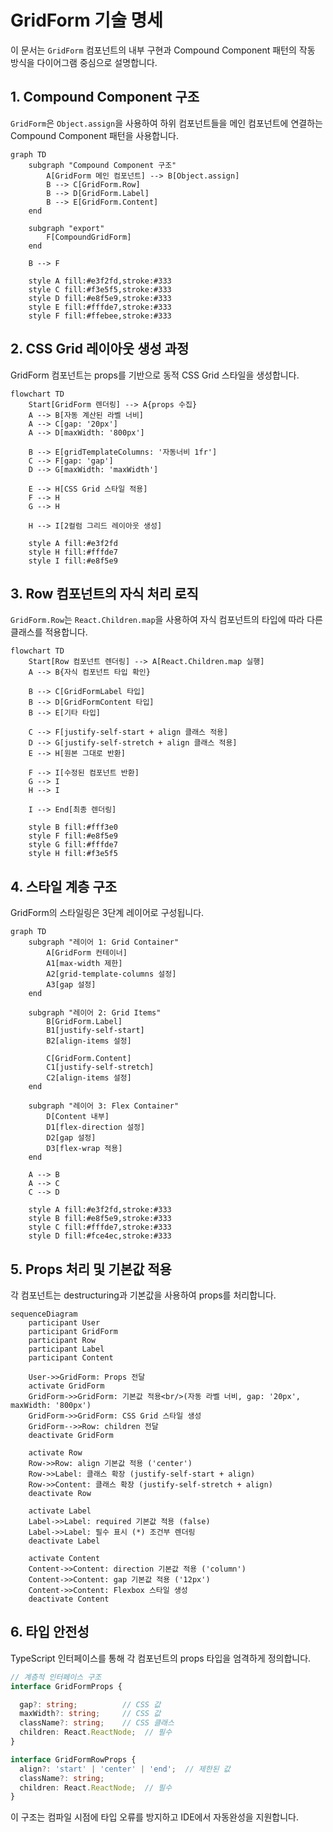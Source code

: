 # GridForm 기술 명세

이 문서는 `GridForm` 컴포넌트의 내부 구현과 Compound Component 패턴의 작동 방식을 다이어그램 중심으로 설명합니다.

## 1. Compound Component 구조

`GridForm`은 `Object.assign`을 사용하여 하위 컴포넌트들을 메인 컴포넌트에 연결하는 Compound Component 패턴을 사용합니다.

```mermaid
graph TD
    subgraph "Compound Component 구조"
        A[GridForm 메인 컴포넌트] --> B[Object.assign]
        B --> C[GridForm.Row]
        B --> D[GridForm.Label] 
        B --> E[GridForm.Content]
    end

    subgraph "export"
        F[CompoundGridForm]
    end

    B --> F

    style A fill:#e3f2fd,stroke:#333
    style C fill:#f3e5f5,stroke:#333
    style D fill:#e8f5e9,stroke:#333
    style E fill:#fffde7,stroke:#333
    style F fill:#ffebee,stroke:#333
```

## 2. CSS Grid 레이아웃 생성 과정

GridForm 컴포넌트는 props를 기반으로 동적 CSS Grid 스타일을 생성합니다.

```mermaid
flowchart TD
    Start[GridForm 렌더링] --> A{props 수집}
    A --> B[자동 계산된 라벨 너비]
    A --> C[gap: '20px']
    A --> D[maxWidth: '800px']
    
    B --> E[gridTemplateColumns: '자동너비 1fr']
    C --> F[gap: 'gap']
    D --> G[maxWidth: 'maxWidth']
    
    E --> H[CSS Grid 스타일 적용]
    F --> H
    G --> H
    
    H --> I[2컬럼 그리드 레이아웃 생성]
    
    style A fill:#e3f2fd
    style H fill:#fffde7
    style I fill:#e8f5e9
```

## 3. Row 컴포넌트의 자식 처리 로직

`GridForm.Row`는 `React.Children.map`을 사용하여 자식 컴포넌트의 타입에 따라 다른 클래스를 적용합니다.

```mermaid
flowchart TD
    Start[Row 컴포넌트 렌더링] --> A[React.Children.map 실행]
    A --> B{자식 컴포넌트 타입 확인}
    
    B --> C[GridFormLabel 타입]
    B --> D[GridFormContent 타입]
    B --> E[기타 타입]
    
    C --> F[justify-self-start + align 클래스 적용]
    D --> G[justify-self-stretch + align 클래스 적용]
    E --> H[원본 그대로 반환]
    
    F --> I[수정된 컴포넌트 반환]
    G --> I
    H --> I
    
    I --> End[최종 렌더링]
    
    style B fill:#fff3e0
    style F fill:#e8f5e9
    style G fill:#fffde7
    style H fill:#f3e5f5
```

## 4. 스타일 계층 구조

GridForm의 스타일링은 3단계 레이어로 구성됩니다.

```mermaid
graph TD
    subgraph "레이어 1: Grid Container"
        A[GridForm 컨테이너]
        A1[max-width 제한]
        A2[grid-template-columns 설정]
        A3[gap 설정]
    end
    
    subgraph "레이어 2: Grid Items"
        B[GridForm.Label]
        B1[justify-self-start]
        B2[align-items 설정]
        
        C[GridForm.Content]
        C1[justify-self-stretch]
        C2[align-items 설정]
    end
    
    subgraph "레이어 3: Flex Container"
        D[Content 내부]
        D1[flex-direction 설정]
        D2[gap 설정]
        D3[flex-wrap 적용]
    end
    
    A --> B
    A --> C
    C --> D
    
    style A fill:#e3f2fd,stroke:#333
    style B fill:#e8f5e9,stroke:#333
    style C fill:#fffde7,stroke:#333
    style D fill:#fce4ec,stroke:#333
```

## 5. Props 처리 및 기본값 적용

각 컴포넌트는 destructuring과 기본값을 사용하여 props를 처리합니다.

```mermaid
sequenceDiagram
    participant User
    participant GridForm
    participant Row
    participant Label
    participant Content
    
    User->>GridForm: Props 전달
    activate GridForm
    GridForm->>GridForm: 기본값 적용<br/>(자동 라벨 너비, gap: '20px', maxWidth: '800px')
    GridForm->>GridForm: CSS Grid 스타일 생성
    GridForm-->>Row: children 전달
    deactivate GridForm
    
    activate Row
    Row->>Row: align 기본값 적용 ('center')
    Row->>Label: 클래스 확장 (justify-self-start + align)
    Row->>Content: 클래스 확장 (justify-self-stretch + align)
    deactivate Row
    
    activate Label
    Label->>Label: required 기본값 적용 (false)
    Label->>Label: 필수 표시 (*) 조건부 렌더링
    deactivate Label
    
    activate Content
    Content->>Content: direction 기본값 적용 ('column')
    Content->>Content: gap 기본값 적용 ('12px')
    Content->>Content: Flexbox 스타일 생성
    deactivate Content
```

## 6. 타입 안전성

TypeScript 인터페이스를 통해 각 컴포넌트의 props 타입을 엄격하게 정의합니다.

```typescript
// 계층적 인터페이스 구조
interface GridFormProps {

  gap?: string;          // CSS 값  
  maxWidth?: string;     // CSS 값
  className?: string;    // CSS 클래스
  children: React.ReactNode;  // 필수
}

interface GridFormRowProps {
  align?: 'start' | 'center' | 'end';  // 제한된 값
  className?: string;
  children: React.ReactNode;  // 필수
}
```

이 구조는 컴파일 시점에 타입 오류를 방지하고 IDE에서 자동완성을 지원합니다. 
